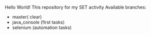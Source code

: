 Hello World!
This repository for my SET activity
Available branches:
- master( clear)
- java_console (first tasks)
- selenium (automation tasks)
